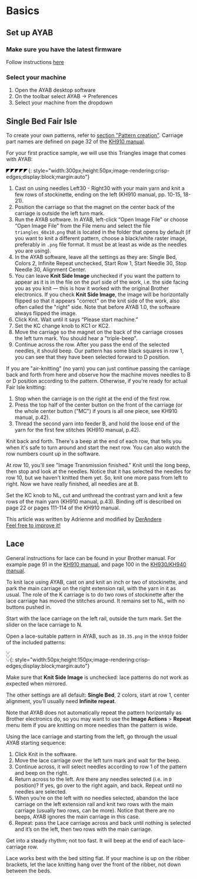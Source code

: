 # Basics

## Set up AYAB

### Make sure you have the latest firmware

Follow instructions [here](https://manual.ayab-knitting.com/1.0/installation/firmware/)

### Select your machine

1. Open the AYAB desktop software
2. On the toolbar select AYAB -> Preferences
3. Select your machine from the dropdown

## Single Bed Fair Isle

To create your own patterns, refer to [section "Pattern creation"](../pattern_image_creation.md). 
Carriage part names are defined on page 32 of the [KH910 manual](http://mkmanuals.com/brother-kh910-user-guide.html).

For your first practice sample, we will use this Triangles image that comes with
AYAB:

![triangles_60x10.png](img/dbj_2-color/triangles_60x10.png){: style="width:300px;height:50px;image-rendering:crisp-edges;display:block;margin:auto"}

1. Cast on using needles Left30 - Right30 with your main yarn and knit a few rows of stockinette, ending on the left 
   (KH910 manual, pp. 10-15, 18-21).
1. Position the carriage so that the magnet on the center back of the carriage is outside the left turn mark.
1. Run the AYAB software. In AYAB, left-click “Open Image File” or choose “Open Image File” from the File menu and select the file `triangles_60x10.png` that is located in the folder that opens by default (if you want to knit a different pattern, choose a black/white raster image, preferably in `.png` file format. It must be at least as wide as the needles you are using).
1. In the AYAB software, leave all the settings as they are: Single Bed, Colors 2, Infinite Repeat unchecked, Start Row 1, Start Needle 30, Stop Needle 30, Alignment Center.
1. You can leave **Knit Side Image** unchecked if you want the pattern to appear as it is in the file on the purl side of the work, i.e. the side facing you as you knit — this is how it worked with the original Brother electronics. If you check **Knit Side Image**, the image will be horizontally flipped so that it appears "correct" on the knit side of the work, also often called the "right" side. Note that before AYAB 1.0, the software always flipped the image.
1. Click Knit. Wait until it says “Please start machine.” 
1. Set the KC change knob to KC1 or KC2.
1. Move the carriage so the magnet on the back of the carriage crosses the left turn mark. You should hear a "triple-beep".
1. Continue across the row. After you pass the end of the selected needles, it should beep.
Our pattern has some black squares in row 1, you can see that they have been selected forward to D position.

If you are "air-knitting" (no yarn) you can just continue passing the carriage back and forth from here and observe how the machine moves needles to B or D position according to the pattern. Otherwise, if you're ready for actual Fair Isle knitting:

1. Stop when the carriage is on the right at the end of the first row.
1. Press the top half of the center button on the front of the carriage (or the whole center button ("MC") if yours is all one piece, see KH910 manual, p.42).
1. Thread the second yarn into feeder B, and hold the loose end of the yarn for the first few stitches (KH910 manual, p.42).

Knit back and forth. There's a beep at the end of each row, that tells you when it's safe to turn around and start the next row. You can also watch the row numbers count up in the software.

At row 10, you'll see "Image Transmission finished." Knit until the long beep, then stop and look at the needles. Notice that it has selected the needles for row 10, but we haven't knitted them yet. So, knit one more pass from left to right. Now we have really finished, all needles are at B.

Set the KC knob to NL, cut and unthread the contrast yarn and knit a few rows of the main yarn (KH910 manual, p.43).
Binding off is described on page 22 or pages 111-114 of the KH910 manual.

This article was written by Adrienne and modified by [DerAndere](https://derandere.gitlab.io)  
[Feel free to improve it!](https://github.com/AllYarnsAreBeautiful/ayab-manual)

## Lace

General instructions for lace can be found in your Brother manual. For example page 91 in the [KH910 manual](http://mkmanuals.com/brother-kh910-user-guide.html), and page 100 in the [KH930/KH940 manual](https://mkmanuals.com/brother-kh930-and-kh940-user-guide.html).

To knit lace using AYAB, cast on and knit an inch or two of stockinette, and park the main carriage on the right extension rail, with the yarn in it as usual. The role of the K carriage is to do two rows of stockinette after the lace carriage has moved the stitches around. It remains set to NL, with no buttons pushed in.

Start with the lace carriage on the left rail, outside the turn mark. Set the slider on the lace carriage to N.

Open a lace-suitable pattern in AYAB, such as `10.35.png` in the `kh910` folder of the included patterns:

![10.35.png](img/lace/10.35.png){: style="width:50px;height:150px;image-rendering:crisp-edges;display:block;margin:auto"}

Make sure that **Knit Side Image** is unchecked: lace patterns do not work as expected when mirrored.

The other settings are all default: **Single Bed**, 2 colors, start at row 1, center alignment, you’ll usually need **Infinite repeat**.

Note that AYAB does not automatically repeat the pattern horizontally as Brother electronics do, so you may want to use the **Image Actions** > **Repeat** menu item if you are knitting on more needles than the pattern is wide.

Using the lace carriage and starting from the left, go through the usual AYAB starting sequence:

1. Click Knit in the software.
1. Move the lace carriage over the left turn mark and wait for the beep.
1. Continue across, it will select needles according to row 1 of the pattern and beep on the right.
1. Return across to the left. Are there any needles selected (i.e. in `D` position)? If yes, go over to the right again, and back. Repeat until no needles are selected.
1. When you’re on the left with no needles selected, abandon the lace carriage on the left extension rail and knit two rows with the main carriage (usually two rows, can be more). Notice that there are no beeps, AYAB ignores the main carriage in this case.
1. Repeat: pass the Lace carriage across and back until nothing is selected and it’s on the left, then two rows with the main carriage.

Get into a steady rhythm; not too fast. It will beep at the end of each lace-carriage row.

Lace works best with the bed sitting flat. If your machine is up on the ribber brackets, let the lace knitting hang over the front of the ribber, not down between the beds.
